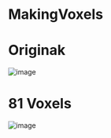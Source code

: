 # MakingVoxels
# Originak
![image](https://user-images.githubusercontent.com/76835313/165241205-803adee8-deb4-4893-a0f9-28151242a0a4.png)
# 81 Voxels
![image](https://user-images.githubusercontent.com/76835313/165241250-fb44af29-e4aa-43af-98aa-02333c57212c.png)

